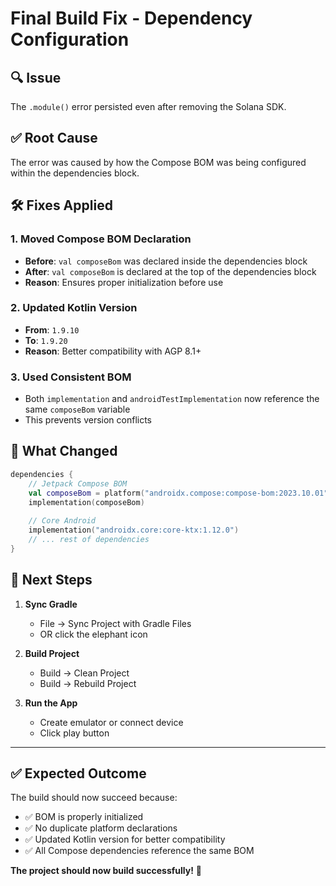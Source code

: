 # Final Build Fix - Dependency Configuration

## 🔍 Issue

The `.module()` error persisted even after removing the Solana SDK.

## ✅ Root Cause

The error was caused by how the Compose BOM was being configured within the dependencies block.

## 🛠️ Fixes Applied

### 1. Moved Compose BOM Declaration
- **Before**: `val composeBom` was declared inside the dependencies block
- **After**: `val composeBom` is declared at the top of the dependencies block
- **Reason**: Ensures proper initialization before use

### 2. Updated Kotlin Version
- **From**: `1.9.10`
- **To**: `1.9.20`
- **Reason**: Better compatibility with AGP 8.1+

### 3. Used Consistent BOM
- Both `implementation` and `androidTestImplementation` now reference the same `composeBom` variable
- This prevents version conflicts

## 📝 What Changed

```kotlin
dependencies {
    // Jetpack Compose BOM
    val composeBom = platform("androidx.compose:compose-bom:2023.10.01")
    implementation(composeBom)
    
    // Core Android
    implementation("androidx.core:core-ktx:1.12.0")
    // ... rest of dependencies
}
```

## 🚀 Next Steps

1. **Sync Gradle**
   - File → Sync Project with Gradle Files
   - OR click the elephant icon

2. **Build Project**
   - Build → Clean Project
   - Build → Rebuild Project

3. **Run the App**
   - Create emulator or connect device
   - Click play button

---

## ✅ Expected Outcome

The build should now succeed because:
- ✅ BOM is properly initialized
- ✅ No duplicate platform declarations
- ✅ Updated Kotlin version for better compatibility
- ✅ All Compose dependencies reference the same BOM

**The project should now build successfully!** 🎉


